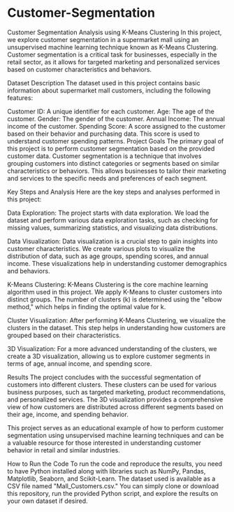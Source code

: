 # Customer-Segmentation
Customer Segmentation Analysis using K-Means Clustering
In this project, we explore customer segmentation in a supermarket mall using an unsupervised machine learning technique known as K-Means Clustering. Customer segmentation is a critical task for businesses, especially in the retail sector, as it allows for targeted marketing and personalized services based on customer characteristics and behaviors.

Dataset Description
The dataset used in this project contains basic information about supermarket mall customers, including the following features:

Customer ID: A unique identifier for each customer.
Age: The age of the customer.
Gender: The gender of the customer.
Annual Income: The annual income of the customer.
Spending Score: A score assigned to the customer based on their behavior and purchasing data. This score is used to understand customer spending patterns.
Project Goals
The primary goal of this project is to perform customer segmentation based on the provided customer data. Customer segmentation is a technique that involves grouping customers into distinct categories or segments based on similar characteristics or behaviors. This allows businesses to tailor their marketing and services to the specific needs and preferences of each segment.

Key Steps and Analysis
Here are the key steps and analyses performed in this project:

Data Exploration: The project starts with data exploration. We load the dataset and perform various data exploration tasks, such as checking for missing values, summarizing statistics, and visualizing data distributions.

Data Visualization: Data visualization is a crucial step to gain insights into customer characteristics. We create various plots to visualize the distribution of data, such as age groups, spending scores, and annual income. These visualizations help in understanding customer demographics and behaviors.

K-Means Clustering: K-Means Clustering is the core machine learning algorithm used in this project. We apply K-Means to cluster customers into distinct groups. The number of clusters (k) is determined using the "elbow method," which helps in finding the optimal value for k.

Cluster Visualization: After performing K-Means Clustering, we visualize the clusters in the dataset. This step helps in understanding how customers are grouped based on their characteristics.

3D Visualization: For a more advanced understanding of the clusters, we create a 3D visualization, allowing us to explore customer segments in terms of age, annual income, and spending score.

Results
The project concludes with the successful segmentation of customers into different clusters. These clusters can be used for various business purposes, such as targeted marketing, product recommendations, and personalized services. The 3D visualization provides a comprehensive view of how customers are distributed across different segments based on their age, income, and spending behavior.

This project serves as an educational example of how to perform customer segmentation using unsupervised machine learning techniques and can be a valuable resource for those interested in understanding customer behavior in retail and similar industries.

How to Run the Code
To run the code and reproduce the results, you need to have Python installed along with libraries such as NumPy, Pandas, Matplotlib, Seaborn, and Scikit-Learn. The dataset used is available as a CSV file named "Mall_Customers.csv." You can simply clone or download this repository, run the provided Python script, and explore the results on your own dataset if desired.

